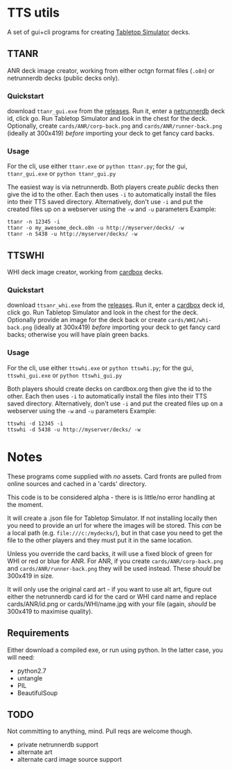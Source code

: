 # TTS utils
A set of gui+cli programs for creating [Tabletop Simulator](http://berserk-games.com/) decks.

## TTANR
ANR deck image creator, working from either octgn format files (`.o8n`) or netrunnerdb decks (public decks only).

### Quickstart

download `ttanr_gui.exe` from the [releases](https://github.com/cwoac/TTANR/releases/latest). Run it, enter a [netrunnerdb](http://netrunnerdb.com/) deck id, click go. Run Tabletop Simulator and look in the chest for the deck. Optionally, create `cards/ANR/corp-back.png` and `cards/ANR/runner-back.png` (ideally at 300x419) *before* importing your deck to get fancy card backs.

### Usage

For the cli, use either `ttanr.exe` or `python ttanr.py`; for the gui, `ttanr_gui.exe` or `python ttanr_gui.py`

The easiest way is via netrunnerdb. Both players create *public* decks then give the id to the other. Each then uses `-i` to automatically install the files into their TTS saved directory.
Alternatively, don't use `-i` and put the created files up on a webserver using the `-w` and `-u` parameters
Example:
````
ttanr -n 12345 -i
ttanr -o my_awesome_deck.o8n -u http://myserver/decks/ -w
ttanr -n 5438 -u http://myserver/decks/ -w
````

## TTSWHI
WHI deck image creator, working from [cardbox](http://cardbox.org/) decks.

### Quickstart

download `ttsanr_whi.exe` from the [releases](https://github.com/cwoac/TTANR/releases/latest). Run it, enter a [cardbox](http://cardbox.org/) deck id, click go. Run Tabletop Simulator and look in the chest for the deck. Optionally provide an image for the deck back or create `cards/WHI/whi-back.png` (ideally at 300x419) *before* importing your deck to get fancy card backs; otherwise you will have plain green backs.

### Usage

For the cli, use either `ttswhi.exe` or `python ttswhi.py`; for the gui, `ttswhi_gui.exe` or `python ttswhi_gui.py`

Both players should create decks on cardbox.org then give the id to the other. Each then uses `-i` to automatically install the files into their TTS saved directory.
Alternatively, don't use `-i` and put the created files up on a webserver using the `-w` and `-u` parameters
Example:
````
ttswhi -d 12345 -i
ttswhi -d 5438 -u http://myserver/decks/ -w
````

# Notes

These programs come supplied with *no* assets. Card fronts are pulled from online sources and cached in a 'cards' directory.

This code is to be considered alpha - there is is little/no error handling at the moment.

It will create a .json file for Tabletop Simulator. If not installing locally then you need to provide an url for where the images will be stored. This *can* be a local path (e.g. `file:///c:/mydecks/`), but in that case you need to get the file to the other players and they must put it in the same location.

Unless you override the card backs, it will use a fixed block of green for WHI or red or blue for ANR. For ANR, if you create `cards/ANR/corp-back.png` and `cards/ANR/runner-back.png` they will be used instead. These *should* be 300x419 in size.

It will only use the original card art - if you want to use alt art, figure out either the netrunnerdb card id for the card or WHI card name and replace cards/ANR/id.png or cards/WHI/name.jpg with your file (again, *should* be 300x419 to maximise quality).

## Requirements
Either download a compiled exe, or run using python. In the latter case, you will need:
- python2.7
- untangle
- PIL
- BeautifulSoup

## TODO
Not committing to anything, mind. Pull reqs are welcome though.
- private netrunnerdb support
- alternate art
- alternate card image source support

